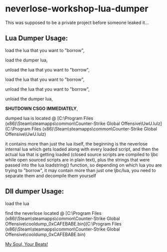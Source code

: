 # neverlose-workshop-lua-dumper
This was supposed to be a private project before someone leaked it...

## Lua Dumper Usage: 
load the lua that you want to "borrow",

load the dumper lua,

unload the lua that you want to "borrow",

load the lua that you want to "borrow",

unload the lua that you want to "borrow",

unload the dumper lua,

**SHUTDOWN CSGO IMMEDIATELY**,

dumped lua is located @ [C:\Program Files (x86)\Steam\steamapps\common\Counter-Strike Global Offensive\UwU.lulz](C:\Program Files (x86)\Steam\steamapps\common\Counter-Strike Global Offensive\UwU.lulz)

it contains more than just the lua itself, the beginning is the neverlose internal lua which gets loaded along with every loaded script, and then the actual lua that is getting loaded (closed source scripts are compiled to ljbc while open sourced scripts are in plain text), plus the strings that were passed into the lua loadstring() function, so depending on which lua you are trying to "borrow", it may contain more than just one ljbc/lua, you need to separate them and decompile them yourself

## Dll dumper Usage:
load the lua

find the neverlose located @ [C:\Program Files (x86)\Steam\steamapps\common\Counter-Strike Global Offensive\cooldump_0xCAFEBABE.bin](C:\Program Files (x86)\Steam\steamapps\common\Counter-Strike Global Offensive\cooldump_0xCAFEBABE.bin)

[My Soul, Your Beats!](https://youtu.be/zIFV8UUs1-c)